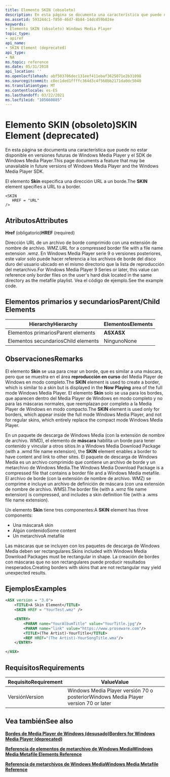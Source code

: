 ```yaml
---
title: Elemento SKIN (obsoleto)
description: En esta página se documenta una característica que puede no estar disponible en versiones futuras de Windows Media Player y el SDK de Windows Media Player.
ms.assetid: 593244c1-f850-46d7-8b84-14dcd59b024e
keywords:
- Elemento SKIN (obsoleto) Windows Media Player
topic_type:
- apiref
api_name:
- SKIN Element (deprecated)
api_type:
- NA
ms.topic: reference
ms.date: 05/31/2018
api_location: ''
ms.openlocfilehash: abf503706dec131eef411ebaf3625071e2b31098
ms.sourcegitcommit: c8ec1ded1ffffc364d3c4f560bb2171da0dc5040
ms.translationtype: MT
ms.contentlocale: es-ES
ms.lasthandoff: 03/22/2021
ms.locfileid: "105660885"
---
```

# <a name="skin-element-deprecated"></a><span data-ttu-id="ce6ce-104">Elemento SKIN (obsoleto)</span><span class="sxs-lookup"><span data-stu-id="ce6ce-104">SKIN Element (deprecated)</span></span>

<span data-ttu-id="ce6ce-105">En esta página se documenta una característica que puede no estar disponible en versiones futuras de Windows Media Player y el SDK de Windows Media Player.</span><span class="sxs-lookup"><span data-stu-id="ce6ce-105">This page documents a feature that may be unavailable in future versions of Windows Media Player and the Windows Media Player SDK.</span></span>

<span data-ttu-id="ce6ce-106">El elemento **Skin** especifica una dirección URL a un borde.</span><span class="sxs-lookup"><span data-stu-id="ce6ce-106">The **SKIN** element specifies a URL to a border.</span></span>

``` syntax
<SKIN
   HREF = "URL"
/>
```

## <a name="attributes"></a><span data-ttu-id="ce6ce-107">Atributos</span><span class="sxs-lookup"><span data-stu-id="ce6ce-107">Attributes</span></span>

<span data-ttu-id="ce6ce-108">**Href** (obligatorio)</span><span class="sxs-lookup"><span data-stu-id="ce6ce-108">**HREF** (required)</span></span>

<span data-ttu-id="ce6ce-109">Dirección URL de un archivo de borde comprimido con una extensión de nombre de archivo. WMZ.</span><span class="sxs-lookup"><span data-stu-id="ce6ce-109">URL for a compressed border file with a file name extension .wmz.</span></span> <span data-ttu-id="ce6ce-110">En Windows Media Player serie 9 o versiones posteriores, este valor solo puede hacer referencia a los archivos de borde del disco duro del usuario ubicado en el mismo directorio que la lista de reproducción del metarchivo.</span><span class="sxs-lookup"><span data-stu-id="ce6ce-110">For Windows Media Player 9 Series or later, this value can reference only border files on the user's hard disk located in the same directory as the metafile playlist.</span></span> <span data-ttu-id="ce6ce-111">Vea el código de ejemplo.</span><span class="sxs-lookup"><span data-stu-id="ce6ce-111">See the example code.</span></span>

## <a name="parentchild-elements"></a><span data-ttu-id="ce6ce-112">Elementos primarios y secundarios</span><span class="sxs-lookup"><span data-stu-id="ce6ce-112">Parent/Child Elements</span></span>



| <span data-ttu-id="ce6ce-113">Hierarchy</span><span class="sxs-lookup"><span data-stu-id="ce6ce-113">Hierarchy</span></span>       | <span data-ttu-id="ce6ce-114">Elementos</span><span class="sxs-lookup"><span data-stu-id="ce6ce-114">Elements</span></span> |
|-----------------|----------|
| <span data-ttu-id="ce6ce-115">Elementos primarios</span><span class="sxs-lookup"><span data-stu-id="ce6ce-115">Parent elements</span></span> | <span data-ttu-id="ce6ce-116">**ASX**</span><span class="sxs-lookup"><span data-stu-id="ce6ce-116">**ASX**</span></span>  |
| <span data-ttu-id="ce6ce-117">Elementos secundarios</span><span class="sxs-lookup"><span data-stu-id="ce6ce-117">Child elements</span></span>  | <span data-ttu-id="ce6ce-118">Ninguno</span><span class="sxs-lookup"><span data-stu-id="ce6ce-118">None</span></span>     |



 

## <a name="remarks"></a><span data-ttu-id="ce6ce-119">Observaciones</span><span class="sxs-lookup"><span data-stu-id="ce6ce-119">Remarks</span></span>

<span data-ttu-id="ce6ce-120">El elemento **Skin** se usa para crear un borde, que es similar a una máscara, pero que se muestra en el área **reproducción en curso** del Media Player de Windows en modo completo.</span><span class="sxs-lookup"><span data-stu-id="ce6ce-120">The **SKIN** element is used to create a border, which is similar to a skin but is displayed in the **Now Playing** area of the full mode Windows Media Player.</span></span> <span data-ttu-id="ce6ce-121">El elemento **Skin** solo se usa para los bordes, que aparecen dentro del Media Player de Windows en modo completo y no para las máscaras normales, que reemplazan por completo a la Media Player de Windows en modo compacto.</span><span class="sxs-lookup"><span data-stu-id="ce6ce-121">The **SKIN** element is used only for borders, which appear inside the full mode Windows Media Player, and not for regular skins, which entirely replace the compact mode Windows Media Player.</span></span>

<span data-ttu-id="ce6ce-122">En un paquete de descarga de Windows Media (con la extensión de nombre de archivo. WMD), el elemento de **máscara** habilita un borde para tener contenido y vincular a otros sitios.</span><span class="sxs-lookup"><span data-stu-id="ce6ce-122">In a Windows Media Download Package (with a .wmd file name extension), the **SKIN** element enables a border to have content and link to other sites.</span></span> <span data-ttu-id="ce6ce-123">El paquete de descarga de Windows Media es un archivo comprimido que contiene un archivo de borde y un metarchivo de Windows Media.</span><span class="sxs-lookup"><span data-stu-id="ce6ce-123">The Windows Media Download Package is a compressed file that contains a border file and a Windows Media metafile.</span></span> <span data-ttu-id="ce6ce-124">El archivo de borde (con la extensión de nombre de archivo. WMZ) se comprime e incluye un archivo de definición de máscara (con una extensión de nombre de archivo. WMS).</span><span class="sxs-lookup"><span data-stu-id="ce6ce-124">The border file (with a .wmz file name extension) is compressed, and includes a skin definition file (with a .wms file name extension).</span></span>

<span data-ttu-id="ce6ce-125">Un elemento **Skin** tiene tres componentes:</span><span class="sxs-lookup"><span data-stu-id="ce6ce-125">A **SKIN** element has three components:</span></span>

-   <span data-ttu-id="ce6ce-126">Una máscara</span><span class="sxs-lookup"><span data-stu-id="ce6ce-126">A skin</span></span>
-   <span data-ttu-id="ce6ce-127">Algún contenido</span><span class="sxs-lookup"><span data-stu-id="ce6ce-127">Some content</span></span>
-   <span data-ttu-id="ce6ce-128">Un metarchivo</span><span class="sxs-lookup"><span data-stu-id="ce6ce-128">A metafile</span></span>

<span data-ttu-id="ce6ce-129">Las máscaras que se incluyen con los paquetes de descarga de Windows Media deben ser rectangulares.</span><span class="sxs-lookup"><span data-stu-id="ce6ce-129">Skins included with Windows Media Download Packages must be rectangular in shape.</span></span> <span data-ttu-id="ce6ce-130">La creación de bordes con máscaras que no son rectangulares puede producir resultados inesperados.</span><span class="sxs-lookup"><span data-stu-id="ce6ce-130">Creating borders with skins that are not rectangular may yield unexpected results.</span></span>

## <a name="examples"></a><span data-ttu-id="ce6ce-131">Ejemplos</span><span class="sxs-lookup"><span data-stu-id="ce6ce-131">Examples</span></span>


```XML
<ASX version = "3.0">
    <TITLE>A Skin Element</TITLE>
    <SKIN HREF = "YourTest.wmz" />

    <ENTRY>
        <PARAM name="YourAlbumTitle" value="YourTitle.jpg"/>
        <PARAM name="link" value="https://www.proseware.com"/>
        <TITLE>(The Artist)-YourTitle</TITLE>
        <REF HREF="(The Artist)-YourSongTitle.wma"/>
    </ENTRY>

</ASX>
```



## <a name="requirements"></a><span data-ttu-id="ce6ce-132">Requisitos</span><span class="sxs-lookup"><span data-stu-id="ce6ce-132">Requirements</span></span>



| <span data-ttu-id="ce6ce-133">Requisito</span><span class="sxs-lookup"><span data-stu-id="ce6ce-133">Requirement</span></span> | <span data-ttu-id="ce6ce-134">Value</span><span class="sxs-lookup"><span data-stu-id="ce6ce-134">Value</span></span> |
|--------------------|-----------------------------------------------------|
| <span data-ttu-id="ce6ce-135">Versión</span><span class="sxs-lookup"><span data-stu-id="ce6ce-135">Version</span></span><br/> | <span data-ttu-id="ce6ce-136">Windows Media Player versión 70 o posterior</span><span class="sxs-lookup"><span data-stu-id="ce6ce-136">Windows Media Player version 70 or later</span></span><br/> |



## <a name="see-also"></a><span data-ttu-id="ce6ce-137">Vea también</span><span class="sxs-lookup"><span data-stu-id="ce6ce-137">See also</span></span>

<dl> <dt>

[<span data-ttu-id="ce6ce-138">**Bordes de Media Player de Windows (desusado)**</span><span class="sxs-lookup"><span data-stu-id="ce6ce-138">**Borders for Windows Media Player (deprecated)**</span></span>](borders-for-windows-media-player--deprecated.md)
</dt> <dt>

[<span data-ttu-id="ce6ce-139">**Referencia de elementos de metarchivo de Windows Media**</span><span class="sxs-lookup"><span data-stu-id="ce6ce-139">**Windows Media Metafile Elements Reference**</span></span>](windows-media-metafile-elements-reference.md)
</dt> <dt>

[<span data-ttu-id="ce6ce-140">**Referencia de metarchivos de Windows Media**</span><span class="sxs-lookup"><span data-stu-id="ce6ce-140">**Windows Media Metafile Reference**</span></span>](windows-media-metafile-reference.md)
</dt> </dl>

 

 





